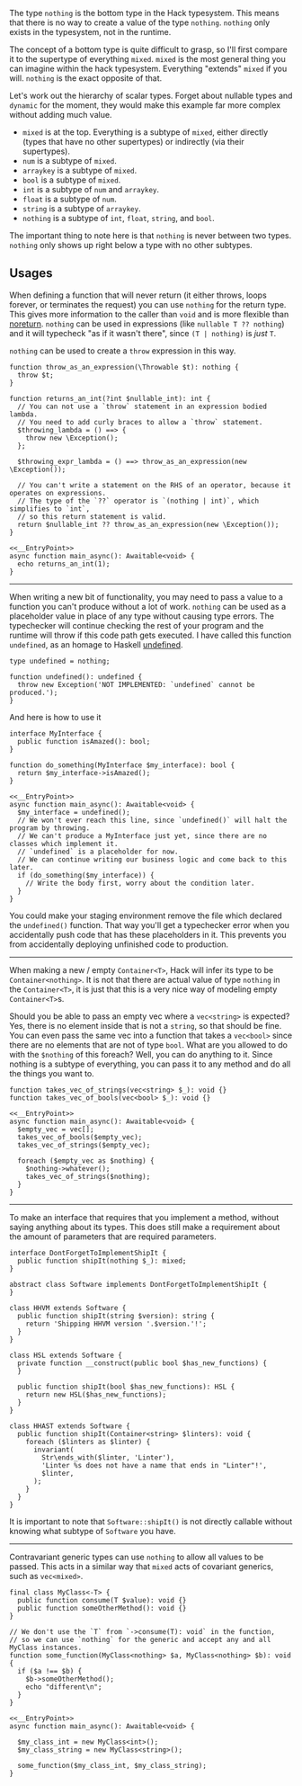 The type `nothing` is the bottom type in the Hack typesystem. This means that there is no way to create a value of the type `nothing`. `nothing` only exists in the typesystem, not in the runtime.

The concept of a bottom type is quite difficult to grasp, so I'll first compare it to the supertype of everything `mixed`. `mixed` is the most general thing you can imagine within the hack typesystem. Everything "extends" `mixed` if you will. `nothing` is the exact opposite of that.

Let's work out the hierarchy of scalar types. Forget about nullable types and `dynamic` for the moment, they would make this example far more complex without adding much value.

 - `mixed` is at the top. Everything is a subtype of `mixed`, either directly (types that have no other supertypes) or indirectly (via their supertypes).
 - `num` is a subtype of `mixed`.
 - `arraykey` is a subtype of `mixed`.
 - `bool` is a subtype of `mixed`.
 - `int` is a subtype of `num` and `arraykey`.
 - `float` is a subtype of `num`.
 - `string` is a subtype of `arraykey`.
 - `nothing` is a subtype of `int`, `float`, `string`, and `bool`.

The important thing to note here is that `nothing` is never between two types. `nothing` only shows up right below a type with no other subtypes.

## Usages

When defining a function that will never return (it either throws, loops forever, or terminates the request) you can use `nothing` for the return type. This gives more information to the caller than `void` and is more flexible than [noreturn](./noreturn). `nothing` can be used in expressions (like `nullable T ?? nothing`) and it will typecheck "as if it wasn't there", since `(T | nothing)` is _just_ `T`.

`nothing` can be used to create a `throw` expression in this way.

```Hack
function throw_as_an_expression(\Throwable $t): nothing {
  throw $t;
}

function returns_an_int(?int $nullable_int): int {
  // You can not use a `throw` statement in an expression bodied lambda.
  // You need to add curly braces to allow a `throw` statement.
  $throwing_lambda = () ==> {
    throw new \Exception();
  };

  $throwing_expr_lambda = () ==> throw_as_an_expression(new \Exception());

  // You can't write a statement on the RHS of an operator, because it operates on expressions.
  // The type of the `??` operator is `(nothing | int)`, which simplifies to `int`,
  // so this return statement is valid.
  return $nullable_int ?? throw_as_an_expression(new \Exception());
}

<<__EntryPoint>>
async function main_async(): Awaitable<void> {
  echo returns_an_int(1);
}
```

<hr>

When writing a new bit of functionality, you may need to pass a value to a function you can't produce without a lot of work. `nothing` can be used as a placeholder value in place of any type without causing type errors. The typechecker will continue checking the rest of your program and the runtime will throw if this code path gets executed. I have called this function `undefined`, as an homage to Haskell [undefined](https://wiki.haskell.org/Undefined).

```Hack file:undefined.hack
type undefined = nothing;

function undefined(): undefined {
  throw new Exception('NOT IMPLEMENTED: `undefined` cannot be produced.');
}
```

And here is how to use it

```Hack file:undefined.hack
interface MyInterface {
  public function isAmazed(): bool;
}

function do_something(MyInterface $my_interface): bool {
  return $my_interface->isAmazed();
}

<<__EntryPoint>>
async function main_async(): Awaitable<void> {
  $my_interface = undefined();
  // We won't ever reach this line, since `undefined()` will halt the program by throwing.
  // We can't produce a MyInterface just yet, since there are no classes which implement it.
  // `undefined` is a placeholder for now.
  // We can continue writing our business logic and come back to this later.
  if (do_something($my_interface)) {
    // Write the body first, worry about the condition later.
  }
}
```

You could make your staging environment remove the file which declared the `undefined()` function. That way you'll get a typechecker error when you accidentally push code that has these placeholders in it. This prevents you from accidentally deploying unfinished code to production.

<hr>

When making a new / empty `Container<T>`, Hack will infer its type to be `Container<nothing>`. It is not that there are actual value of type `nothing` in the `Container<T>`, it is just that this is a very nice way of modeling empty `Container<T>`s.

Should you be able to pass an empty vec where a `vec<string>` is expected? Yes, there is no element inside that is not a `string`, so that should be fine. You can even pass the same vec into a function that takes a `vec<bool>` since there are no elements that are not of type `bool`. What are you allowed to do with the `$nothing` of this foreach? Well, you can do anything to it. Since nothing is a subtype of everything, you can pass it to any method and do all the things you want to.

```Hack
function takes_vec_of_strings(vec<string> $_): void {}
function takes_vec_of_bools(vec<bool> $_): void {}

<<__EntryPoint>>
async function main_async(): Awaitable<void> {
  $empty_vec = vec[];
  takes_vec_of_bools($empty_vec);
  takes_vec_of_strings($empty_vec);

  foreach ($empty_vec as $nothing) {
    $nothing->whatever();
    takes_vec_of_strings($nothing);
  }
}
```

<hr>

To make an interface that requires that you implement a method, without saying anything about its types. This does still make a requirement about the amount of parameters that are required parameters.

```Hack
interface DontForgetToImplementShipIt {
  public function shipIt(nothing $_): mixed;
}

abstract class Software implements DontForgetToImplementShipIt {
}

class HHVM extends Software {
  public function shipIt(string $version): string {
    return 'Shipping HHVM version '.$version.'!';
  }
}

class HSL extends Software {
  private function __construct(public bool $has_new_functions) {
  }

  public function shipIt(bool $has_new_functions): HSL {
    return new HSL($has_new_functions);
  }
}

class HHAST extends Software {
  public function shipIt(Container<string> $linters): void {
    foreach ($linters as $linter) {
      invariant(
        Str\ends_with($linter, 'Linter'),
        'Linter %s does not have a name that ends in "Linter"!',
        $linter,
      );
    }
  }
}
```

It is important to note that `Software::shipIt()` is not directly callable without knowing what subtype of `Software` you have.

<hr>

Contravariant generic types can use `nothing` to allow all values to be passed. This acts in a similar way that `mixed` acts of covariant generics, such as `vec<mixed>`.

```Hack
final class MyClass<-T> {
  public function consume(T $value): void {}
  public function someOtherMethod(): void {}
}

// We don't use the `T` from `->consume(T): void` in the function,
// so we can use `nothing` for the generic and accept any and all MyClass instances.
function some_function(MyClass<nothing> $a, MyClass<nothing> $b): void {
  if ($a !== $b) {
    $b->someOtherMethod();
    echo "different\n";
  }
}

<<__EntryPoint>>
async function main_async(): Awaitable<void> {

  $my_class_int = new MyClass<int>();
  $my_class_string = new MyClass<string>();

  some_function($my_class_int, $my_class_string);
}
```
